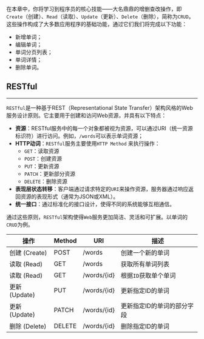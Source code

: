 在本章中，你将学习到程序员的核心技能——大名鼎鼎的增删查改操作，即`Create`（创建）、`Read`（读取）、`Update`（更新）、`Delete`（删除），简称为`CRUD`。这些操作构成了大多数应用程序的基础功能，通过它们我们将完成以下功能：
- 新增单词；
- 编辑单词；
- 单词分页列表；
- 单词详情；
- 删除单词。
## RESTful
---
`RESTful`是一种基于REST（Representational State Transfer）架构风格的Web服务设计原则。它主要用于创建和访问Web资源，并具有以下特点：
- **资源**：RESTful服务中的每一个对象都被视为资源，可以通过URI（统一资源标识符）进行访问。例如，`/words`可以表示单词资源；
- **HTTP动词**：`RESTful`服务主要使用`HTTP Method` 来执行操作：
    - `GET`：读取资源
    - `POST`：创建资源
    - `PUT`：更新资源
    - `PATCH`：更新部分资源
    - `DELETE`：删除资源
- **表现层状态转移**：客户端通过请求特定的`URI`来操作资源，服务器通过响应返回资源的表现形式（通常为JSON或XML）。
- **统一接口**：通过标准化的接口设计，使得不同的系统能够互相通信。

通过这些原则，`RESTful`架构使得`Web`服务更加简洁、灵活和可扩展。以单词的`CRUD`为例。

| 操作          | Method | URI         | 描述             |
| ----------- | ------ | ----------- | -------------- |
| 创建 (Create) | POST   | /words      | 创建一个新的单词       |
| 读取 (Read)   | GET    | /words      | 获取所有单词列表       |
| 读取 (Read)   | GET    | /words/{id} | 根据`ID`获取单个单词   |
| 更新 (Update) | PUT    | /words/{id} | 更新指定ID的单词      |
| 更新 (Update) | PATCH  | /words/{id} | 更新指定ID的单词的部分字段 |
| 删除 (Delete) | DELETE | /words/{id} | 删除指定ID的单词      |
